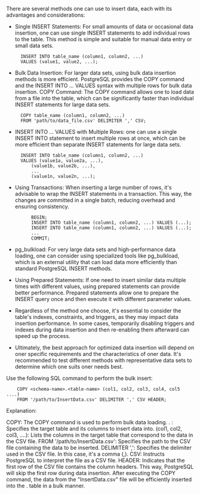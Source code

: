 There are several methods one can use to insert data, each with its advantages and considerations:

- Single INSERT Statements: For small amounts of data or occasional data insertion, one can use single INSERT statements to add individual rows to the table. This method is simple and suitable for manual data entry or small data sets.

        INSERT INTO table_name (column1, column2, ...)
        VALUES (value1, value2, ...);

- Bulk Data Insertion: For larger data sets, using bulk data insertion methods is more efficient. PostgreSQL provides the COPY command and the INSERT INTO ... VALUES syntax with multiple rows for bulk data insertion.
COPY Command: The COPY command allows one to load data from a file into the table, which can be significantly faster than individual INSERT statements for large data sets.

        COPY table_name (column1, column2, ...)
        FROM 'path/to/data_file.csv' DELIMITER ',' CSV;

- INSERT INTO ... VALUES with Multiple Rows: one can use a single INSERT INTO statement to insert multiple rows at once, which can be more efficient than separate INSERT statements for large data sets.

        INSERT INTO table_name (column1, column2, ...)
        VALUES (value1a, value2a, ...),
            (value1b, value2b, ...),
            ...
            (value1n, value2n, ...);

- Using Transactions: When inserting a large number of rows, it's advisable to wrap the INSERT statements in a transaction. This way, the changes are committed in a single batch, reducing overhead and ensuring consistency.

            BEGIN;
            INSERT INTO table_name (column1, column2, ...) VALUES (...);
            INSERT INTO table_name (column1, column2, ...) VALUES (...);
            ...
            COMMIT;

- pg_bulkload: For very large data sets and high-performance data loading, one can consider using specialized tools like pg_bulkload, which is an external utility that can load data more efficiently than standard PostgreSQL INSERT methods.

- Using Prepared Statements: If one need to insert similar data multiple times with different values, using prepared statements can provide better performance. Prepared statements allow one to prepare the INSERT query once and then execute it with different parameter values.

- Regardless of the method one choose, it's essential to consider the table's indexes, constraints, and triggers, as they may impact data insertion performance. In some cases, temporarily disabling triggers and indexes during data insertion and then re-enabling them afterward can speed up the process.

- Ultimately, the best approach for optimized data insertion will depend on oner specific requirements and the characteristics of oner data. It's recommended to test different methods with representative data sets to determine which one suits oner needs best.

Use the following SQL command to perform the bulk insert:

        COPY <schema-name>.<table-name> (col1, col2, col3, col4, col5 ....)
        FROM '/path/to/InsertData.csv' DELIMITER ',' CSV HEADER;

Explanation:

COPY: The COPY command is used to perform bulk data loading.
<schema-name>.<table-name> : Specifies the target table and its columns to insert data into.
(col1, col2, col3, ....): Lists the columns in the target table that correspond to the data in the CSV file.
FROM '/path/to/InsertData.csv': Specifies the path to the CSV file containing the data to be inserted.
DELIMITER ',': Specifies the delimiter used in the CSV file. In this case, it's a comma (,).
CSV: Instructs PostgreSQL to interpret the file as a CSV file.
HEADER: Indicates that the first row of the CSV file contains the column headers. This way, PostgreSQL will skip the first row during data insertion.
After executing the COPY command, the data from the "InsertData.csv" file will be efficiently inserted into the <schema-name>.<table-name> table in a bulk manner.